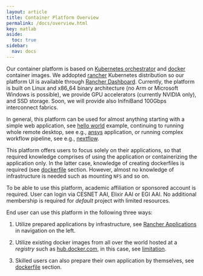 ```yaml
---
layout: article
title: Container Platform Overview
permalink: /docs/overview.html
key: matlab
aside:
  toc: true
sidebar:
  nav: docs
---
```


Our container platform is based on [Kubernetes orchestrator](https://kubernetes.io/) and [docker](https://hub.docker.com/) container images. We addopted [rancher](https://rancher.com) Kubernetes distribution so our platform UI is available through [Rancher Dashboard](https://rancher.cloud.e-infra.cz). Currently, the platform is built on Linux and x86\_64 binary architecture (no Arm or Microsoft Windows is possible), we provide GPU accelerators (currently NVIDIA only), and SSD storage. Soon, we will provide also InifniBand 100Gbps interconnect fabrics.

In general, this platform can be used for almost anything starting with a simple web application, see [hello world](/docs/kubectl-helloworld.html) example, continuing to running whole remote desktop, see e.g., [ansys](/docs/ansys.html) application, or running complex workflow pipeline, see e.g., [nextflow](/docs/nextflow.html). 

This platform offers users to focus solely on their applications, so that required knowledge comprises of using the application or containerizing the application only. In the latter case, knowledge of creating dockerfiles is required (see [dockerfile](/docs/dockerfile.html) section. However, almost no knowledge of infrastructure is needed such as mounting `NFS` and so on.

To be able to use this platform, academic affiliation or sponsored account is required. User can login via CESNET AAI, Elixir AAI or EGI AAI. No additional membership is required for *default* project with limited resources.

End user can use this platform in the following three ways:

1. Utilize prepared applications by infrastructure, see [Rancher Applications](/docs/rancherapps.html) in navigation on the left. 

2. Utilize existing docker images from all over the world hosted at a *registry* such as [hub.docker.com](https://hub.docker.com), in this case, see [limitation](/docs/limitation.html). 

3. Skilled users can also prepare their own application by themselves, see [dockerfile](/docs/dockerfile.html) section.
